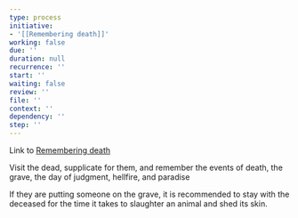 ```yaml
---
type: process
initiative:
- '[[Remembering death]]'
working: false
due: ''
duration: null
recurrence: ''
start: ''
waiting: false
review: ''
file: ''
context: ''
dependency: ''
step: ''
---
```


Link to [Remembering death](docs/sidebar1/Initiatives/good%20traits/Remembering%20death.md)

Visit the dead, supplicate for them, and remember the events of death, the grave, the day of judgment, ​hellfire, and paradise

If they are putting someone on the grave, it is recommended to stay with the deceased for the time it takes to slaughter an animal and shed its skin.

